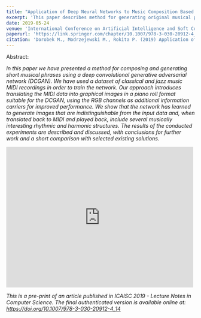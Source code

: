 ```yaml
---
title: "Application of Deep Neural Networks to Music Composition Based on MIDI Datasets and Graphical Representation"
excerpt: 'This paper describes method for generating original musical phrases using Deep Convolutional Generative Adversarial Networks (DCGAN) based on image representation of music - piano roll.'
date: 2019-05-24
venue: 'International Conference on Artificial Intelligence and Soft Computing'
paperurl: 'https://link.springer.com/chapter/10.1007/978-3-030-20912-4_14'
citation: 'Dorobek M., Modrzejewski M., Rokita P. (2019) Application of Deep Neural Networks to Music Composition Based on MIDI Datasets and Graphical Representation. In: Rutkowski L., Scherer R., Korytkowski M., Pedrycz W., Tadeusiewicz R., Zurada J. (eds) Artificial Intelligence and Soft Computing. ICAISC 2019. Lecture Notes in Computer Science, vol 11508. Springer, Cham'
---
```

Abstract:

*In this paper we have presented a method for composing and generating short musical phrases using a deep convolutional generative adversarial network (DCGAN). We have used a dataset of classical and jazz music MIDI recordings in order to train the network. Our approach introduces translating the MIDI data into graphical images in a piano roll format suitable for the DCGAN, using the RGB channels as additional information carriers for improved performance. We show that the network has learned to generate images that are indistinguishable from the input data and, when translated back to MIDI and played back, include several musically interesting rhythmic and harmonic structures. The results of the conducted experiments are described and discussed, with conclusions for further work and a short comparison with selected existing solutions.*

<embed src="https://mateuszdorobek.github.io/files/ICAISC2019_musicGAN_preprint.pdf" width="500" height="375" 
 type="application/pdf">

 *This is a pre-print of an article published in ICAISC 2019 - Lecture Notes in Computer Science. The final authenticated version is available online at: https://doi.org/10.1007/978-3-030-20912-4_14* 

